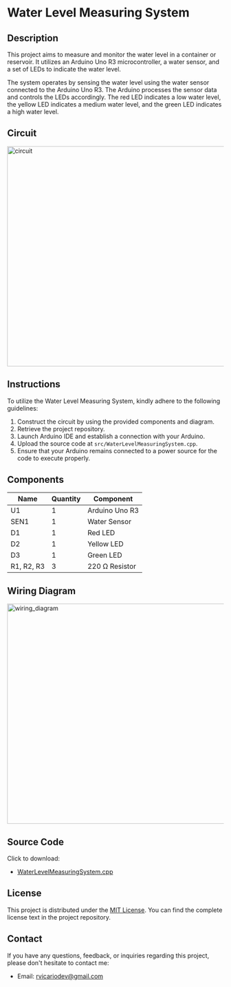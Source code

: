 # Water Level Measuring System

## Description

This project aims to measure and monitor the water level in a container or reservoir. It utilizes an Arduino Uno R3 microcontroller, a water sensor, and a set of LEDs to indicate the water level.

The system operates by sensing the water level using the water sensor connected to the Arduino Uno R3. The Arduino processes the sensor data and controls the LEDs accordingly. The red LED indicates a low water level, the yellow LED indicates a medium water level, and the green LED indicates a high water level.

## Circuit

<img width="512" alt="circuit" src="https://github.com/roberrevil/Arduino-Water-Level-Measuring-System/assets/119845903/91b250ff-7990-4800-bad3-25b59325c60d">

## Instructions

To utilize the Water Level Measuring System, kindly adhere to the following guidelines:

1. Construct the circuit by using the provided components and diagram.
2. Retrieve the project repository.
3. Launch Arduino IDE and establish a connection with your Arduino.
4. Upload the source code at `src/WaterLevelMeasuringSystem.cpp`.
5. Ensure that your Arduino remains connected to a power source for the code to execute properly.

## Components

| Name  | Quantity | Component |
|-------|----------|-----------|
| U1 | 1 | Arduino Uno R3 |
| SEN1 | 1 | Water Sensor |
| D1 | 1 | Red LED |
| D2 | 1 | Yellow LED |
| D3 | 1 | Green LED |
| R1, R2, R3 | 3 | 220 Ω Resistor |

## Wiring Diagram

<img width="512" alt="wiring_diagram" src="https://github.com/roberrevil/Water-Level-Measuring-System/assets/119845903/fc0e8c00-8bb1-4ac5-aafa-6dc15e5fa2c1">

## Source Code

Click to download:

- <a href="src/WaterLevelMeasuringSystem.cpp" download>WaterLevelMeasuringSystem.cpp</a>

## License

This project is distributed under the [MIT License](https://opensource.org/licenses/MIT). You can find the complete license text in the project repository.

## Contact

If you have any questions, feedback, or inquiries regarding this project, please don't hesitate to contact me:

- Email: [rvicariodev@gmail.com](mailto:rvicariodev@gmail.com)
